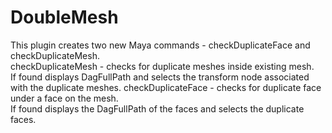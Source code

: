 # DoubleMesh
This plugin creates two new Maya commands - checkDuplicateFace and checkDuplicateMesh.			
checkDuplicateMesh - checks for duplicate meshes inside existing mesh.							
If found displays DagFullPath and selects the transform node associated with the duplicate meshes.
checkDuplicateFace - checks for duplicate face under a face on the mesh.						
If found displays the DagFullPath of the faces and selects the duplicate faces.					


